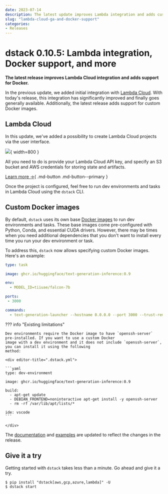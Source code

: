 ```yaml
---
date: 2023-07-14
description: The latest update improves Lambda integration and adds custom Docker images support.
slug: "lambda-cloud-ga-and-docker-support"
categories:
- Releases
---
```


# dstack 0.10.5: Lambda integration, Docker support, and more

__The latest release improves Lambda Cloud integration and adds support for Docker.__

In the previous update, we added initial integration with <a href="https://lambdalabs.com" target="_blank">Lambda Cloud</a>. With today's release, this integration has
significantly improved and finally goes generally available. Additionally, the latest release adds support for
custom Docker images.

<!-- more -->

## Lambda Cloud

In this update, we've added a possibility to create Lambda Cloud projects via the user interface.

![](../../assets/images/dstack-hub-create-lambda-project.png){ width=800 }

All you need to do is provide your Lambda Cloud API key, and specify an S3 bucket and AWS credentials 
for storing state and artifacts.

[Learn more →](../../docs/reference/backends/lambda.md){ .md-button .md-button--primary }

Once the project is configured, feel free to run dev environments and tasks in Lambda Cloud using the `dstack` CLI.

## Custom Docker images

By default, `dstack` uses its own base [Docker images](https://hub.docker.com/r/dstackai/base/tags) to run 
dev environments and tasks. These base images come pre-configured with Python, Conda, and essential CUDA drivers. 
However, there may be times when you need additional
dependencies that you don't want to install every time you run your dev environment or task.

To address this, `dstack` now allows specifying custom Docker images. Here's an example:

<div editor-title=".dstack.yml">

```yaml
type: task

image: ghcr.io/huggingface/text-generation-inference:0.9

env:
  - MODEL_ID=tiiuae/falcon-7b

ports:
 - 3000

commands: 
  - text-generation-launcher --hostname 0.0.0.0 --port 3000 --trust-remote-code
```

</div>

??? info "Existing limitations"

    Dev environments require the Docker image to have `openssh-server` pre-installed. If you want to use a custom Docker
    image with a dev environment and it does not include `openssh-server`, you can install it using the following 
    method:

    <div editor-title=".dstack.yml">

    ```yaml
    type: dev-environment
    
    image: ghcr.io/huggingface/text-generation-inference:0.9
    
    build:
      - apt-get update
      - DEBIAN_FRONTEND=noninteractive apt-get install -y openssh-server
      - rm -rf /var/lib/apt/lists/*
 
    ide: vscode
    ```
    
    </div>

The [documentation](../../docs/index.md) and [examples](https://github.com/dstackai/dstack-examples/blob/main/README.md)
are updated to reflect the changes in the release.

## Give it a try

Getting started with `dstack` takes less than a minute. Go ahead and give it a try.

<div class="termy">

```shell
$ pip install "dstack[aws,gcp,azure,lambda]" -U
$ dstack start
```

</div>
